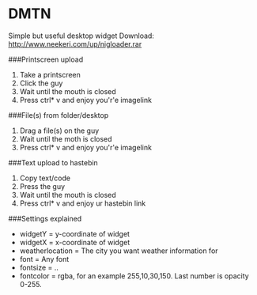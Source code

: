 DMTN
====
Simple but useful desktop widget 
Download: http://www.neekeri.com/up/nigloader.rar




###Printscreen upload

1. Take a printscreen
2. Click the guy
3. Wait until the mouth is closed
4. Press ctrl* v and enjoy you'r'e imagelink


###File(s) from folder/desktop

1. Drag a file(s) on the guy
2. Wait until the moth is closed
3. Press ctrl* v and enjoy you'r'e imagelink


###Text upload to hastebin

1. Copy text/code
2. Press the guy
3. Wait until the mouth is closed
4. Press ctrl* v and enjoy ur hastebin link

###Settings explained
* widgetY =  y-coordinate of widget
* widgetX = x-coordinate of widget
* weatherlocation = The city you want weather information for
* font = Any font 
* fontsize = ..
* fontcolor = rgba, for an example 255,10,30,150. Last number is opacity 0-255.
